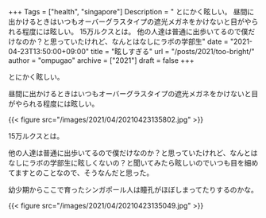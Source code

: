 +++
Tags = ["health", "singapore"]
Description = " とにかく眩しい。  昼間に出かけるときはいつもオーバーグラスタイプの遮光メガネをかけないと目がやられる程度には眩しい。    15万ルクスとは。  他の人達は普通に出歩いてるので僕だけなのか？と思っていたけれど、なんとはなしにラボの学部生"
date = "2021-04-23T13:50:00+09:00"
title = "眩しすぎる"
url = "/posts/2021/too-bright/"
author = "ompugao"
archive = ["2021"]
draft = false
+++

<body>
<p>とにかく眩しい。</p>

<p>昼間に出かけるときはいつもオーバーグラスタイプの遮光メガネをかけないと目がやられる程度には眩しい。</p>

{{< figure src="/images/2021/04/20210423135802.jpg" >}}

<p>15万ルクスとは。</p>

<p>他の人達は普通に出歩いてるので僕だけなのか？と思っていたけれど、なんとはなしにラボの学部生に眩しくないの？と聞いてみたら眩しいのでいつも目を細めてますとのことなので、そうなんだと思った。</p>

<p>幼少期からここで育ったシンガポール人は瞳孔がほぼしまってたりするのかな。</p>

{{< figure src="/images/2021/04/20210423135049.jpg" >}}
</body>
